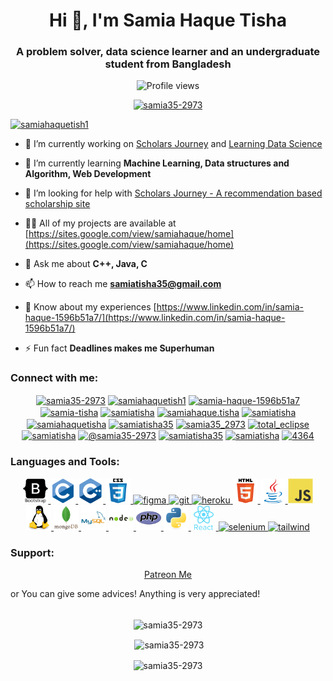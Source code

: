 <h1 align="center">Hi 👋, I'm Samia Haque Tisha</h1>
<h3 align="center">A problem solver, data science learner and an undergraduate student from Bangladesh</h3>

<p align="center">
  <img src="https://komarev.com/ghpvc/?username=Samia35-2973" alt="Profile views">
</p>

<p align="center"> <a href="https://github.com/ryo-ma/github-profile-trophy"><img src="https://github-profile-trophy.vercel.app/?username=samia35-2973&theme=gruvbox" alt="samia35-2973" /></a> </p>

<p align="left"> <a href="https://twitter.com/samiahaquetish1" target="blank"><img src="https://img.shields.io/twitter/follow/samiahaquetish1?logo=twitter&style=for-the-badge" alt="samiahaquetish1" /></a> </p>

- 🔭 I’m currently working on [Scholars Journey](https://github.com/Samia35-2973/Scholarship-Website) and [Learning Data Science](https://github.com/Samia35-2973/Learning-Data-Science)

- 🌱 I’m currently learning **Machine Learning, Data structures and Algorithm, Web Development**

- 🤝 I’m looking for help with [Scholars Journey - A recommendation based scholarship site](https://github.com/Samia35-2973/Scholarship-Website)

- 👨‍💻 All of my projects are available at [https://sites.google.com/view/samiahaque/home](https://sites.google.com/view/samiahaque/home)

- 💬 Ask me about **C++, Java, C**

- 📫 How to reach me **samiatisha35@gmail.com**

- 📄 Know about my experiences [https://www.linkedin.com/in/samia-haque-1596b51a7/](https://www.linkedin.com/in/samia-haque-1596b51a7/)

- ⚡ Fun fact **Deadlines makes me Superhuman**

<h3 align="left">Connect with me:</h3>
<p align="center">
<a href="https://codepen.io/samia35-2973" target="blank"><img align="center" src="https://raw.githubusercontent.com/rahuldkjain/github-profile-readme-generator/master/src/images/icons/Social/codepen.svg" alt="samia35-2973" height="30" width="40" /></a>
<a href="https://twitter.com/samiahaquetish1" target="blank"><img align="center" src="https://raw.githubusercontent.com/rahuldkjain/github-profile-readme-generator/master/src/images/icons/Social/twitter.svg" alt="samiahaquetish1" height="30" width="40" /></a>
<a href="https://linkedin.com/in/samia-haque-1596b51a7" target="blank"><img align="center" src="https://raw.githubusercontent.com/rahuldkjain/github-profile-readme-generator/master/src/images/icons/Social/linked-in-alt.svg" alt="samia-haque-1596b51a7" height="30" width="40" /></a>
<a href="https://stackoverflow.com/users/samia-tisha" target="blank"><img align="center" src="https://raw.githubusercontent.com/rahuldkjain/github-profile-readme-generator/master/src/images/icons/Social/stack-overflow.svg" alt="samia-tisha" height="30" width="40" /></a>
<a href="https://kaggle.com/samiatisha" target="blank"><img align="center" src="https://raw.githubusercontent.com/rahuldkjain/github-profile-readme-generator/master/src/images/icons/Social/kaggle.svg" alt="samiatisha" height="30" width="40" /></a>
<a href="https://fb.com/samiahaque.tisha" target="blank"><img align="center" src="https://raw.githubusercontent.com/rahuldkjain/github-profile-readme-generator/master/src/images/icons/Social/facebook.svg" alt="samiahaque.tisha" height="30" width="40" /></a>
<a href="https://dribbble.com/samiatisha" target="blank"><img align="center" src="https://raw.githubusercontent.com/rahuldkjain/github-profile-readme-generator/master/src/images/icons/Social/dribbble.svg" alt="samiatisha" height="30" width="40" /></a>
<a href="https://www.behance.net/samiahaquetisha" target="blank"><img align="center" src="https://raw.githubusercontent.com/rahuldkjain/github-profile-readme-generator/master/src/images/icons/Social/behance.svg" alt="samiahaquetisha" height="30" width="40" /></a>
<a href="https://www.codechef.com/users/samiatisha35" target="blank"><img align="center" src="https://cdn.jsdelivr.net/npm/simple-icons@3.1.0/icons/codechef.svg" alt="samiatisha35" height="30" width="40" /></a>
<a href="https://www.hackerrank.com/samia35_2973" target="blank"><img align="center" src="https://raw.githubusercontent.com/rahuldkjain/github-profile-readme-generator/master/src/images/icons/Social/hackerrank.svg" alt="samia35_2973" height="30" width="40" /></a>
<a href="https://codeforces.com/profile/total_eclipse" target="blank"><img align="center" src="https://raw.githubusercontent.com/rahuldkjain/github-profile-readme-generator/master/src/images/icons/Social/codeforces.svg" alt="total_eclipse" height="30" width="40" /></a>
<a href="https://www.leetcode.com/samiatisha" target="blank"><img align="center" src="https://raw.githubusercontent.com/rahuldkjain/github-profile-readme-generator/master/src/images/icons/Social/leet-code.svg" alt="samiatisha" height="30" width="40" /></a>
<a href="https://www.hackerearth.com/@samia35-2973" target="blank"><img align="center" src="https://raw.githubusercontent.com/rahuldkjain/github-profile-readme-generator/master/src/images/icons/Social/hackerearth.svg" alt="@samia35-2973" height="30" width="40" /></a>
<a href="https://auth.geeksforgeeks.org/user/samiatisha35" target="blank"><img align="center" src="https://raw.githubusercontent.com/rahuldkjain/github-profile-readme-generator/master/src/images/icons/Social/geeks-for-geeks.svg" alt="samiatisha35" height="30" width="40" /></a>
<a href="https://www.topcoder.com/members/samiatisha" target="blank"><img align="center" src="https://raw.githubusercontent.com/rahuldkjain/github-profile-readme-generator/master/src/images/icons/Social/topcoder.svg" alt="samiatisha" height="30" width="40" /></a>
<a href="https://discord.gg/4364" target="blank"><img align="center" src="https://raw.githubusercontent.com/rahuldkjain/github-profile-readme-generator/master/src/images/icons/Social/discord.svg" alt="4364" height="30" width="40" /></a>
</p>

<h3 align="left">Languages and Tools:</h3>
<p align="center"> <a href="https://getbootstrap.com" target="_blank" rel="noreferrer"> <img src="https://raw.githubusercontent.com/devicons/devicon/master/icons/bootstrap/bootstrap-plain-wordmark.svg" alt="bootstrap" width="40" height="40"/> </a> <a href="https://www.cprogramming.com/" target="_blank" rel="noreferrer"> <img src="https://raw.githubusercontent.com/devicons/devicon/master/icons/c/c-original.svg" alt="c" width="40" height="40"/> </a> <a href="https://www.w3schools.com/cpp/" target="_blank" rel="noreferrer"> <img src="https://raw.githubusercontent.com/devicons/devicon/master/icons/cplusplus/cplusplus-original.svg" alt="cplusplus" width="40" height="40"/> </a> <a href="https://www.w3schools.com/css/" target="_blank" rel="noreferrer"> <img src="https://raw.githubusercontent.com/devicons/devicon/master/icons/css3/css3-original-wordmark.svg" alt="css3" width="40" height="40"/> </a> <a href="https://www.figma.com/" target="_blank" rel="noreferrer"> <img src="https://www.vectorlogo.zone/logos/figma/figma-icon.svg" alt="figma" width="40" height="40"/> </a> <a href="https://git-scm.com/" target="_blank" rel="noreferrer"> <img src="https://www.vectorlogo.zone/logos/git-scm/git-scm-icon.svg" alt="git" width="40" height="40"/> </a> <a href="https://heroku.com" target="_blank" rel="noreferrer"> <img src="https://www.vectorlogo.zone/logos/heroku/heroku-icon.svg" alt="heroku" width="40" height="40"/> </a> <a href="https://www.w3.org/html/" target="_blank" rel="noreferrer"> <img src="https://raw.githubusercontent.com/devicons/devicon/master/icons/html5/html5-original-wordmark.svg" alt="html5" width="40" height="40"/> </a> <a href="https://www.java.com" target="_blank" rel="noreferrer"> <img src="https://raw.githubusercontent.com/devicons/devicon/master/icons/java/java-original.svg" alt="java" width="40" height="40"/> </a> <a href="https://developer.mozilla.org/en-US/docs/Web/JavaScript" target="_blank" rel="noreferrer"> <img src="https://raw.githubusercontent.com/devicons/devicon/master/icons/javascript/javascript-original.svg" alt="javascript" width="40" height="40"/> </a> <a href="https://www.linux.org/" target="_blank" rel="noreferrer"> <img src="https://raw.githubusercontent.com/devicons/devicon/master/icons/linux/linux-original.svg" alt="linux" width="40" height="40"/> </a> <a href="https://www.mongodb.com/" target="_blank" rel="noreferrer"> <img src="https://raw.githubusercontent.com/devicons/devicon/master/icons/mongodb/mongodb-original-wordmark.svg" alt="mongodb" width="40" height="40"/> </a> <a href="https://www.mysql.com/" target="_blank" rel="noreferrer"> <img src="https://raw.githubusercontent.com/devicons/devicon/master/icons/mysql/mysql-original-wordmark.svg" alt="mysql" width="40" height="40"/> </a> <a href="https://nodejs.org" target="_blank" rel="noreferrer"> <img src="https://raw.githubusercontent.com/devicons/devicon/master/icons/nodejs/nodejs-original-wordmark.svg" alt="nodejs" width="40" height="40"/> </a> <a href="https://www.php.net" target="_blank" rel="noreferrer"> <img src="https://raw.githubusercontent.com/devicons/devicon/master/icons/php/php-original.svg" alt="php" width="40" height="40"/> </a> <a href="https://www.python.org" target="_blank" rel="noreferrer"> <img src="https://raw.githubusercontent.com/devicons/devicon/master/icons/python/python-original.svg" alt="python" width="40" height="40"/> </a> <a href="https://reactjs.org/" target="_blank" rel="noreferrer"> <img src="https://raw.githubusercontent.com/devicons/devicon/master/icons/react/react-original-wordmark.svg" alt="react" width="40" height="40"/> </a> <a href="https://www.selenium.dev" target="_blank" rel="noreferrer"> <img src="https://raw.githubusercontent.com/detain/svg-logos/780f25886640cef088af994181646db2f6b1a3f8/svg/selenium-logo.svg" alt="selenium" width="40" height="40"/> </a> <a href="https://tailwindcss.com/" target="_blank" rel="noreferrer"> <img src="https://www.vectorlogo.zone/logos/tailwindcss/tailwindcss-icon.svg" alt="tailwind" width="40" height="40"/> </a> </p>

<h3 align="left">Support:</h3>
<p align="center"><a href="https://www.patreon.com/samiahaquetisha"> Patreon Me</a></p>
or You can give some advices! Anything is very appreciated!
<br><br>

<p align="center"><img align="center" src="https://github-readme-stats.vercel.app/api/top-langs?username=samia35-2973&show_icons=true&locale=en&layout=compact" alt="samia35-2973" /></p>

<p align="center">&nbsp;<img align="center" src="https://github-readme-stats.vercel.app/api?username=samia35-2973&show_icons=true&locale=en" alt="samia35-2973" /></p>

<p align="center"><img align="center" src="https://github-readme-streak-stats.herokuapp.com/?user=samia35-2973&" alt="samia35-2973" /></p>

